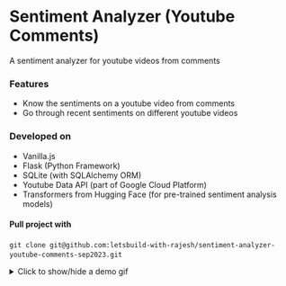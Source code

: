 # Sentiment Analyzer (Youtube Comments)
A sentiment analyzer for youtube videos from comments

### Features
- Know the sentiments on a youtube video from comments
- Go through recent sentiments on different youtube videos

### Developed on
- Vanilla.js
- Flask (Python Framework)
- SQLite (with SQLAlchemy ORM)
- Youtube Data API (part of Google Cloud Platform)
- Transformers from Hugging Face (for pre-trained sentiment analysis models)

#### Pull project with
`git clone git@github.com:letsbuild-with-rajesh/sentiment-analyzer-youtube-comments-sep2023.git`

<details><summary>Click to show/hide a demo gif</summary>
<p>

![Loading demo gif ...](demo.gif?raw=true)

</p>
</details>
